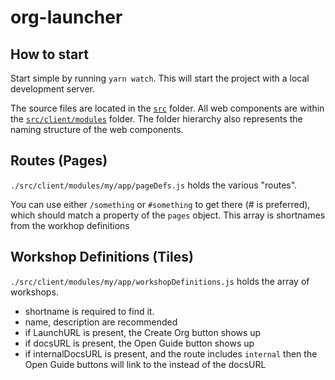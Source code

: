 # org-launcher

## How to start

Start simple by running `yarn watch`. This will start the project with a local development server.

The source files are located in the [`src`](./src) folder. All web components are within the [`src/client/modules`](./src/modules) folder. The folder hierarchy also represents the naming structure of the web components.

## Routes (Pages)

`./src/client/modules/my/app/pageDefs.js` holds the various "routes".

You can use either `/something` or `#something` to get there (# is preferred), which should match a property of the `pages` object. This array is shortnames from the workhop definitions

## Workshop Definitions (Tiles)

`./src/client/modules/my/app/workshopDefinitions.js` holds the array of workshops.

- shortname is required to find it.
- name, description are recommended
- if LaunchURL is present, the Create Org button shows up
- if docsURL is present, the Open Guide button shows up
- if internalDocsURL is present, and the route includes `internal` then the Open Guide buttons will link to the instead of the docsURL
